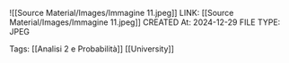 ![[Source Material/Images/Immagine 11.jpeg]]
LINK: [[Source Material/Images/Immagine 11.jpeg]]
CREATED At: 2024-12-29
FILE TYPE: JPEG

Tags: [[Analisi 2 e Probabilità]] [[University]] 